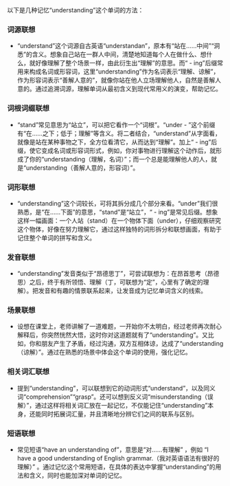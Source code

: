 以下是几种记忆“understanding”这个单词的方法：

### 词源联想
 - “understand”这个词源自古英语“understandan”，原本有“站在……中间”“洞悉”的含义。想象自己站在一群人中间，清楚地知道每个人在做什么、想什么，就好像理解了整个场景一样，由此衍生出“理解”的意思。而“ - ing”后缀常用来构成名词或形容词，这里“understanding”作为名词表示“理解、谅解”，作为形容词表示“善解人意的”，就像你站在他人立场理解他人，自然是善解人意的。通过追溯词源，理解单词从最初含义到现代常用义的演变，帮助记忆。

### 词根词缀联想
 - “stand”常见意思为“站立”，可以把它看作一个“词根”。“under - ”这个前缀有“在……之下；低于；理解”等含义。将二者结合，“understand”从字面看，就像是站在某种事物之下，全方位看清它，从而达到“理解”。加上“ - ing”后缀，使它变成名词或形容词形式，例如，你对事物进行理解这个动作后，就形成了你的“understanding（理解，名词）”；而一个总是能理解他人的人，就是“understanding（善解人意的，形容词）”。

### 词形联想
 - “understanding”这个词较长，可将其拆分成几个部分来看。“under”我们很熟悉，是“在……下面”的意思，“stand”是“站立”，“ - ing”是常见后缀。想象这样一幅画面：一个人站（stand）在一个物体下面（under），仔细观察研究这个物体，好像在努力理解它，通过这样独特的词形拆分和联想画面，有助于记住整个单词的拼写和含义。

### 发音联想
 - “understanding”发音类似于“昂德思丁”，可尝试联想为：在昂首思考（昂德思）之后，终于有所领悟、理解（丁，可联想为“定”，心里有了确定的理解）。把发音和有趣的情景联系起来，让发音成为记忆单词含义的线索。

### 场景联想
 - 设想在课堂上，老师讲解了一道难题，一开始你不太明白，经过老师再次耐心解释后，你突然恍然大悟，这时你对这道题就有了“understanding”。又比如，你和朋友产生了矛盾，经过沟通，双方互相体谅，达成了“understanding（谅解）”。通过在熟悉的场景中体会这个单词的使用，强化记忆。

### 相关词汇联想
 - 提到“understanding”，可以联想到它的动词形式“understand”，以及同义词“comprehension”“grasp”。还可以想到反义词“misunderstanding（误解）”，通过这样将相关词汇放在一起记忆，不仅能记住“understanding”本身，还能同时拓展词汇量，并且清晰地分辨它们之间的联系与区别。

### 短语联想
 - 常见短语“have an understanding of”，意思是“对……有理解” ，例如 “I have a good understanding of English grammar.（我对英语语法有很好的理解）” 。通过记忆这个常用短语，在具体的表达中掌握“understanding”的用法和含义，同时也能加深对单词的记忆。 